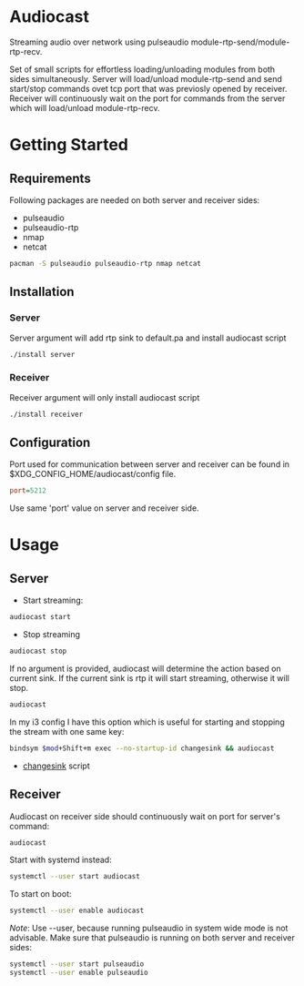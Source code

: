 # Audiocast

Streaming audio over network using pulseaudio module-rtp-send/module-rtp-recv.

Set of small scripts for effortless loading/unloading modules from both sides simultaneously.
Server will load/unload module-rtp-send and send start/stop commands ovet tcp port that was previosly opened by receiver.
Receiver will continuously wait on the port for commands from the server which will load/unload module-rtp-recv.

# Getting Started

## Requirements

Following packages are needed on both server and receiver sides:
- pulseaudio
- pulseaudio-rtp
- nmap
- netcat

```bash
pacman -S pulseaudio pulseaudio-rtp nmap netcat
```

## Installation

### Server

Server argument will add rtp sink to default.pa and install audiocast script

```bash
./install server
```

### Receiver

Receiver argument will only install audiocast script

```bash
./install receiver
```

## Configuration

Port used for communication between server and receiver can be found in
$XDG_CONFIG_HOME/audiocast/config file.

```ini
port=5212
```

Use same 'port' value on server and receiver side.

# Usage

## Server

- Start streaming:
```bash
audiocast start
```

- Stop streaming
```bash
audiocast stop
```

If no argument is provided, audiocast will determine the action based on current
sink. If the current sink is rtp it will start streaming, otherwise it will stop.

```bash
audiocast
```

In my i3 config I have this option which is useful for starting and stopping the
stream with one same key:

```bash
bindsym $mod+Shift+m exec --no-startup-id changesink && audiocast
```
- [changesink](https://github.com/vilari-mickopf/dotfiles/blob/master/.config/i3/scripts/changesink) script


## Receiver

Audiocast on receiver side should continuously wait on port for server's command:

```bash
audiocast
```

Start with systemd instead:

```bash
systemctl --user start audiocast
```

To start on boot:

```bash
systemctl --user enable audiocast
```

_Note_: Use --user, because running pulseaudio in system wide mode is not advisable.
Make sure that pulseaudio is running on both server and receiver sides:
```bash
systemctl --user start pulseaudio
systemctl --user enable pulseaudio
```
